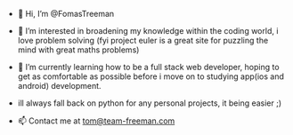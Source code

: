 - 👋 Hi, I’m @FomasTreeman
- 👀 I’m interested in broadening my knowledge within the coding world, i love problem solving 
(fyi project euler is a great site for puzzling the mind with great maths problems)
- 🌱 I’m currently learning how to be a full stack web developer, 
hoping to get as comfortable as possible before i move on to studying app(ios and android) development.
- ill always fall back on python for any personal projects, it being easier ;) 

- 📫 Contact me at tom@team-freeman.com 
